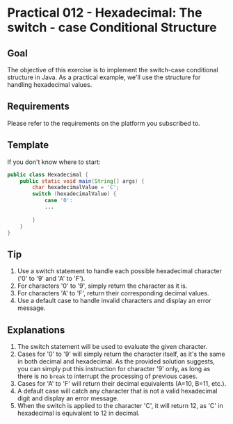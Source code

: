 # Practical 012 - Hexadecimal: The switch - case Conditional Structure
## Goal
The objective of this exercise is to implement the switch-case conditional structure in Java. As a practical example, we'll use the structure for handling hexadecimal values.

## Requirements
Please refer to the requirements on the platform you subscribed to.

## Template
If you don't know where to start:

```java
public class Hexadecimal {
    public static void main(String[] args) {
        char hexadecimalValue = 'C';
        switch (hexadecimalValue) {
            case '0':
            ...
            
        }
    }
}
```

## Tip
1. Use a switch statement to handle each possible hexadecimal character ('0' to '9' and 'A' to 'F').
2. For characters '0' to '9', simply return the character as it is.
3. For characters 'A' to 'F', return their corresponding decimal values.
4. Use a default case to handle invalid characters and display an error message.

## Explanations
1. The switch statement will be used to evaluate the given character.
2. Cases for '0' to '9' will simply return the character itself, as it's the same in both decimal and hexadecimal.
As the provided solution suggests, you can simply put this instruction for character '9' only, as long as there is no `break` to interrupt the processing of previous cases.
3. Cases for 'A' to 'F' will return their decimal equivalents (A=10, B=11, etc.).
4. A default case will catch any character that is not a valid hexadecimal digit and display an error message.
5. When the switch is applied to the character 'C', it will return 12, as 'C' in hexadecimal is equivalent to 12 in decimal.